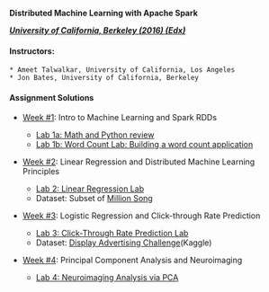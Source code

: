 **Distributed Machine Learning with Apache Spark**

***[University of California, Berkeley (2016) (Edx)](https://www.edx.org/course/distributed-machine-learning-with-apache-spark)***

#### Instructors:
    * Ameet Talwalkar, University of California, Los Angeles
    * Jon Bates, University of California, Berkeley

#### Assignment Solutions

* [Week #1](./week_1): Intro to Machine Learning and Spark RDDs
    * [Lab 1a: Math and Python review](./week_1/cs120_lab1a_math_review.ipynb)
    * [Lab 1b: Word Count Lab: Building a word count application](./week_1/cs120_lab1b_word_count_rdd.ipynb)
    
* [Week #2](./week_2): Linear Regression and Distributed Machine Learning Principles
    * [Lab 2: Linear Regression Lab](./week_2/cs120_lab2_linear_regression_df.ipynb)
    * Dataset: Subset of [Million Song](http://labrosa.ee.columbia.edu/millionsong/)
    
* [Week #3](./week_3): Logistic Regression and Click-through Rate Prediction
    * [Lab 3: Click-Through Rate Prediction Lab](./week_3/cs120_lab3_ctr_df.ipynb)
    * Dataset: [Display Advertising Challenge](https://www.kaggle.com/c/criteo-display-ad-challenge)(Kaggle)
    
* [Week #4](./week_4): Principal Component Analysis and Neuroimaging
    * [Lab 4: Neuroimaging Analysis via PCA](./week_4/cs120_lab4_pca.ipynb)
